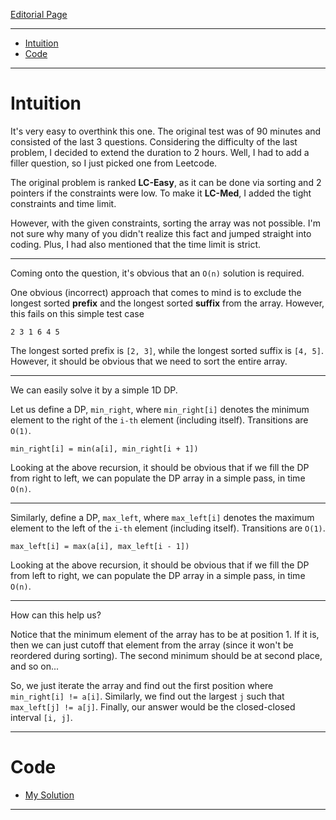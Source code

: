 
[Editorial Page](../dream11-set-1.md)

----

<!-- vim-markdown-toc GFM -->

* [Intuition](#intuition)
* [Code](#code)

<!-- vim-markdown-toc -->

----

# Intuition
It's very easy to overthink this one. The original test was of 90 minutes and consisted of the last 3 questions. Considering the difficulty of the last problem, I decided to extend the duration to 2 hours. Well, I had to add a filler question, so I just picked one from Leetcode. 

The original problem is ranked **LC-Easy**, as it can be done via sorting and 2 pointers if the constraints were low. To make it **LC-Med**, I added the tight constraints and time limit.

However, with the given constraints, sorting the array was not possible. I'm not sure why many of you didn't realize this fact and jumped straight into coding. Plus, I had also mentioned that the time limit is strict.

----

Coming onto the question, it's obvious that an `O(n)` solution is required.

One obvious (incorrect) approach that comes to mind is to exclude the longest sorted **prefix** and the longest sorted **suffix** from the array. However, this fails on this simple test case

```
2 3 1 6 4 5
```

The longest sorted prefix is `[2, 3]`, while the longest sorted suffix is `[4, 5]`. However, it should be obvious that we need to sort the entire array.

----

We can easily solve it by a simple 1D DP.

Let us define a DP, `min_right`, where `min_right[i]` denotes the minimum element to the right of the `i-th` element (including itself). Transitions are `O(1)`.

```
min_right[i] = min(a[i], min_right[i + 1])
```

Looking at the above recursion, it should be obvious that if we fill the DP from right to left, we can populate the DP array in a simple pass, in time `O(n)`.

----

Similarly, define a DP, `max_left`, where `max_left[i]` denotes the maximum element to the left of the `i-th` element (including itself). Transitions are `O(1)`.

```
max_left[i] = max(a[i], max_left[i - 1])
```

Looking at the above recursion, it should be obvious that if we fill the DP from left to right, we can populate the DP array in a simple pass, in time `O(n)`.

----

How can this help us?

Notice that the minimum element of the array has to be at position 1. If it is, then we can just cutoff that element from the array (since it won't be reordered during sorting). The second minimum should be at second place, and so on...

So, we just iterate the array and find out the first position where `min_right[i] != a[i]`. Similarly, we find out the largest `j` such that `max_left[j] != a[j]`. Finally, our answer would be the closed-closed interval `[i, j]`.

----

# Code
* [My Solution](solution.cpp)

----

